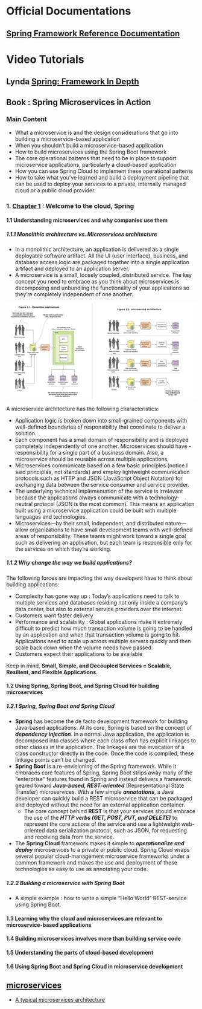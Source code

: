 # Official Documentations
## [Spring Framework Reference Documentation](https://docs.spring.io/spring/docs/4.3.13.BUILD-SNAPSHOT/spring-framework-reference/htmlsingle/)

# Video Tutorials
## Lynda [Spring: Framework In Depth](https://www.lynda.com/Spring-Framework-tutorials/Spring-Framework-Depth/606088-2.html)


## Book : Spring Microservices in Action
### Main Content
- What a microservice is and the design considerations that go into building a microservice-based application
- When you shouldn’t build a microservice-based application
- How to build microservices using the Spring Boot framework
- The core operational patterns that need to be in place to support microservice applications, particularly a cloud-based application
- How you can use Spring Cloud to implement these operational patterns
- How to take what you’ve learned and build a deployment pipeline that can be used to deploy your services to a private, internally managed cloud or a public cloud provider

### 1. [Chapter 1](http://proquest.safaribooksonline.com.rpa.sccl.org/book/web-development/9781617293986/chapter-1dot-welcome-to-the-cloud-spring/kindle_split_010_html) : Welcome to the cloud, Spring
#### 1.1 Understanding microservices and why companies use them
##### 1.1.1 Monolithic architecture vs. Microservices architecture
- In a monolithic architecture, an application is delivered as a single deployable software artifact. All the UI (user interface), business, and database access logic are packaged together into a single application artifact and deployed to an application server.
- A microservice is a small, loosely coupled, distributed service. The key concept you need to embrace as you think about microservices is decomposing and unbundling the functionality of your applications so they’re completely independent of one another.

![monolithic vs. microservices](./images/monolithic_vs_microservices.jpg)

A microservice architecture has the following characteristics:

- Application logic is broken down into small-grained components with well-defined boundaries of responsibility that coordinate to deliver a solution.
- Each component has a small domain of responsibility and is deployed completely independently of one another. Microservices should have - responsibility for a single part of a business domain. Also, a microservice should be reusable across multiple applications.
- Microservices communicate based on a few basic principles (notice I said principles, not standards) and employ lightweight communication protocols such as HTTP and JSON (JavaScript Object Notation) for exchanging data between the service consumer and service provider.
- The underlying technical implementation of the service is irrelevant because the applications always communicate with a technology-neutral protocol (JSON is the most common). This means an application built using a microservice application could be built with multiple languages and technologies.
- Microservices—by their small, independent, and distributed nature—allow organizations to have small development teams with well-defined areas of responsibility. These teams might work toward a single goal such as delivering an application, but each team is responsible only for the services on which they’re working.

##### 1.1.2 Why change the way we build applications?
The following forces are impacting the way developers have to think about building applications:
- Complexity has gone way up : Today’s applications need to talk to multiple services and databases residing not only inside a company’s data center, but also to external service providers over the internet.
- Customers want faster delivery
- Performance and scalability : Global applications make it extremely difficult to predict how much transaction volume is going to be handled by an application and when that transaction volume is going to hit. Applications need to scale up across multiple servers quickly and then scale back down when the volume needs have passed.
- Customers expect their applications to be available

Keep in mind, **Small, Simple, and Decoupled Services = Scalable, Resilient, and Flexible Applications**.

#### 1.2 Using Spring, Spring Boot, and Spring Cloud for building microservices
##### 1.2.1 Spring, Spring Boot and Spring Cloud
- **Spring** has become the de facto development framework for building Java-based applications. At its core, Spring is based on the concept of _**dependency injection**_. In a normal Java application, the application is decomposed into classes where each class often has explicit linkages to other classes in the application. The linkages are the invocation of a class constructor directly in the code. Once the code is compiled, these linkage points can’t be changed.
- **Spring Boot** is a re-envisioning of the Spring framework. While it embraces core features of Spring, Spring Boot strips away many of the “enterprise” features found in Spring and instead delivers a framework geared toward _**Java-based, REST-oriented**_ (Representational State Transfer) microservices. With a few simple _**annotations**_, a Java developer can quickly build a REST microservice that can be packaged and deployed without the need for an external application container.
  - The core concept behind **REST** is that your services should embrace the use of the _**HTTP verbs (GET, POST, PUT, and DELETE)**_ to represent the core actions of the service and use a lightweight web-oriented data serialization protocol, such as JSON, for requesting and receiving data from the service.
- The **Spring Cloud** framework makes it simple to _**operationalize and deploy**_ microservices to a private or public cloud. Spring Cloud wraps several popular cloud-management microservice frameworks under a common framework and makes the use and deployment of these technologies as easy to use as annotating your code.

##### 1.2.2 Building a microservice with Spring Boot 
- A simple example : how to write a simple “Hello World” REST-service using Spring Boot.


#### 1.3 Learning why the cloud and microservices are relevant to microservice-based applications
#### 1.4 Building microservices involves more than building service code
#### 1.5 Understanding the parts of cloud-based development
#### 1.6 Using Spring Boot and Spring Cloud in microservice development


## [microservices](https://www.microservices.com/)
- [A typical microservices architecture](https://www.microservices.com/reference-architecture/)
